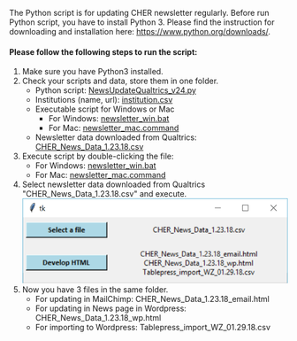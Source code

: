 The Python script is for updating CHER newsletter regularly. Before run Python script, you have to install Python 3. Please find the instruction for downloading and installation here: https://www.python.org/downloads/.
#### Please follow the following steps to run the script:
1. Make sure you have Python3 installed.
2. Check your scripts and data, store them in one folder.
    * Python script: [NewsUpdateQualtrics_v24.py](NewsUpdateQualtrics_v24.py)
    * Institutions (name, url): [institution.csv](institution.csv)
    * Executable script for Windows or Mac
      * For Windows: [newsletter_win.bat](newsletter_win.bat)
      * For Mac: [newsletter_mac.command](newsletter_mac.command)
    * Newsletter data downloaded from Qualtrics: [CHER_News_Data_1.23.18.csv](CHER_News_Data_1.23.18.csv)
3. Execute script by double-clicking the file:
    * For Windows: [newsletter_win.bat](newsletter_win.bat)
    * For Mac: [newsletter_mac.command](newsletter_mac.command)
4. Select newsletter data downloaded from Qualtrics "CHER_News_Data_1.23.18.csv" and execute.
![alt text](CHER_newsletter_script.PNG "Python Script Interface")
5. Now you have 3 files in the same folder.
    * For updating in MailChimp: CHER_News_Data_1.23.18_email.html
    * For updating in News page in Wordpress: CHER_News_Data_1.23.18_wp.html
    * For importing to Wordpress: Tablepress_import_WZ_01.29.18.csv
